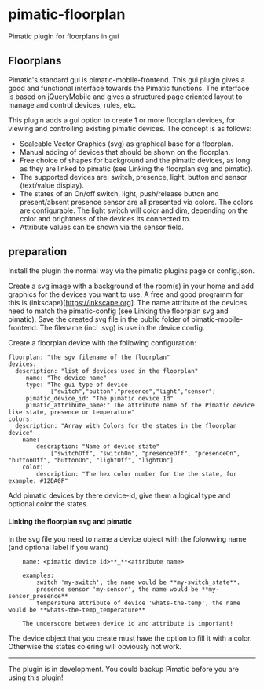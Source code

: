 # pimatic-floorplan
Pimatic plugin for floorplans in gui 

## Floorplans
Pimatic's standard gui is pimatic-mobile-frontend. This gui plugin gives a good and functional interface towards the Pimatic functions.
The interface is based on jQueryMobile and gives a structured page oriented layout to manage and control devices, rules, etc.

This plugin adds a gui option to create 1 or more floorplan devices, for viewing and controlling existing pimatic devices. The concept is as follows:
- Scaleable Vector Graphics (svg) as graphical base for a floorplan.
- Manual adding of devices that should be shown on the floorplan.
- Free choice of shapes for background and the pimatic devices, as long as they are linked to pimatic (see Linking the floorplan svg and pimatic).
- The supported devices are: switch, presence, light, button and sensor (text/value display).
- The states of an On/off switch, light, push/release button and present/absent presence sensor are all presented via colors. The colors are configurable. The light switch will color and dim, depending on the color and brightness of the devices its connected to.
- Attribute values can be shown via the sensor field. 

## preparation
Install the plugin the normal way via the pimatic plugins page or config.json.

Create a svg image with a background of the room(s) in your home and add graphics for the devices you want to use. A free and good programm for this is (inkscape)[https://inkscape.org]. The name attribute of the devices need to match the pimatic-config (see Linking the floorplan svg and pimatic). 
Save the created svg file in the public folder of pimatic-mobile-frontend. The filename (incl .svg) is use in the device config.

Create a floorplan device with the following configuration:
```
floorplan: "the sgv filename of the floorplan"
devices:
  description: "list of devices used in the floorplan"
     name: "The device name"
     type: "The gui type of device 
     		["switch","button","presence","light","sensor"]
     pimatic_device_id: "The pimatic device Id"
     pimatic_attribute_name:" The attribute name of the Pimatic device like state, presence or temperature"
colors:
  description: "Array with Colors for the states in the floorplan device"
  	name:
    	description: "Name of device state"
    		["switchOff", "switchOn", "presenceOff", "presenceOn", "buttonOff", "buttonOn", "lightOff", "lightOn"]
  	color:
    	description: "The hex color number for the the state, for example: #12DA0F"
```
Add pimatic devices by there device-id, give them a logical type and optional color the states. 

#### Linking the floorplan svg and pimatic

In the svg file you need to name a device object with the folowwing name (and optional label if you want)
```
	name: <pimatic device id>**_**<attribute name>

	examples: 
		switch 'my-switch', the name would be **my-switch_state**. 
		presence sensor 'my-sensor', the name would be **my-sensor_presence**
		temperature attribute of device 'whats-the-temp', the name would be **whats-the-temp_temperature**

	The underscore between device id and attribute is important!
```
The device object that you create must have the option to fill it with a color. Otherwise the states colering will obviously not work.

---
The plugin is in development. You could backup Pimatic before you are using this plugin!

